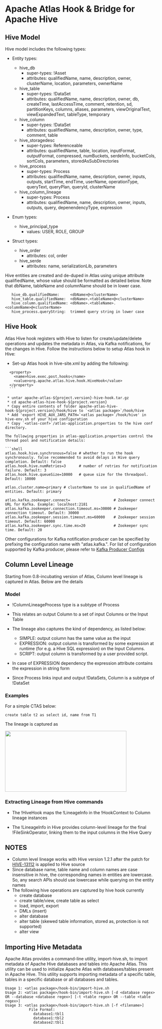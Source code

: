 # Apache Atlas Hook & Bridge for Apache Hive

## Hive Model
Hive model includes the following types:
   * Entity types:
      * hive_db
         * super-types: !Asset
         * attributes: qualifiedName, name, description, owner, clusterName, location, parameters, ownerName
      * hive_table
         * super-types: !DataSet
         * attributes: qualifiedName, name, description, owner, db, createTime, lastAccessTime, comment, retention, sd, partitionKeys, columns, aliases, parameters, viewOriginalText, viewExpandedText, tableType, temporary
      * hive_column
         * super-types: !DataSet
         * attributes: qualifiedName, name, description, owner, type, comment, table
      * hive_storagedesc
         * super-types: Referenceable
         * attributes: qualifiedName, table, location, inputFormat, outputFormat, compressed, numBuckets, serdeInfo, bucketCols, sortCols, parameters, storedAsSubDirectories
      * hive_process
         * super-types: Process
         * attributes: qualifiedName, name, description, owner, inputs, outputs, startTime, endTime, userName, operationType, queryText, queryPlan, queryId, clusterName
      * hive_column_lineage
         * super-types: Process
         * attributes: qualifiedName, name, description, owner, inputs, outputs, query, depenendencyType, expression

   * Enum types:
      * hive_principal_type
         * values: USER, ROLE, GROUP

   * Struct types:
      * hive_order
         * attributes: col, order
      * hive_serde
         * attributes: name, serializationLib, parameters

Hive entities are created and de-duped in Atlas using unique attribute qualifiedName, whose value should be formatted as detailed below. Note that dbName, tableName and columnName should be in lower case.
```shell
   hive_db.qualifiedName:     <dbName>@<clusterName>
   hive_table.qualifiedName:  <dbName>.<tableName>@<clusterName>
   hive_column.qualifiedName: <dbName>.<tableName>.<columnName>@<clusterName>
   hive_process.queryString:  trimmed query string in lower case
```


## Hive Hook
Atlas Hive hook registers with Hive to listen for create/update/delete operations and updates the metadata in Atlas, via Kafka notifications, for the changes in Hive.
Follow the instructions below to setup Atlas hook in Hive:
   * Set-up Atlas hook in hive-site.xml by adding the following:
  ```shell
    <property>
      <name>hive.exec.post.hooks</name>
      <value>org.apache.atlas.hive.hook.HiveHook</value>
    </property>
    ```

   * untar apache-atlas-${project.version}-hive-hook.tar.gz
   * cd apache-atlas-hive-hook-${project.version}
   * Copy entire contents of folder apache-atlas-hive-hook-${project.version}/hook/hive to `<atlas package>`/hook/hive
   * Add 'export HIVE_AUX_JARS_PATH=`<atlas package>`/hook/hive' in hive-env.sh of your hive configuration
   * Copy `<atlas-conf>`/atlas-application.properties to the hive conf directory.

The following properties in atlas-application.properties control the thread pool and notification details:

```shell
atlas.hook.hive.synchronous=false # whether to run the hook synchronously. false recommended to avoid delays in Hive query completion. Default: false
atlas.hook.hive.numRetries=3      # number of retries for notification failure. Default: 3
atlas.hook.hive.queueSize=10000   # queue size for the threadpool. Default: 10000

atlas.cluster.name=primary # clusterName to use in qualifiedName of entities. Default: primary

atlas.kafka.zookeeper.connect=                    # Zookeeper connect URL for Kafka. Example: localhost:2181
atlas.kafka.zookeeper.connection.timeout.ms=30000 # Zookeeper connection timeout. Default: 30000
atlas.kafka.zookeeper.session.timeout.ms=60000    # Zookeeper session timeout. Default: 60000
atlas.kafka.zookeeper.sync.time.ms=20             # Zookeeper sync time. Default: 20
```

Other configurations for Kafka notification producer can be specified by prefixing the configuration name with "atlas.kafka.". For list of configuration supported by Kafka producer, please refer to [Kafka Producer Configs](http://kafka.apache.org/documentation/#producerconfigs)

## Column Level Lineage

Starting from 0.8-incubating version of Atlas, Column level lineage is captured in Atlas. Below are the details

### Model
   * !ColumnLineageProcess type is a subtype of Process

   * This relates an output Column to a set of input Columns or the Input Table

   * The lineage also captures the kind of dependency, as listed below:
      * SIMPLE:     output column has the same value as the input
      * EXPRESSION: output column is transformed by some expression at runtime (for e.g. a Hive SQL expression) on the Input Columns.
      * SCRIPT:     output column is transformed by a user provided script.

   * In case of EXPRESSION dependency the expression attribute contains the expression in string form

   * Since Process links input and output !DataSets, Column is a subtype of !DataSet

### Examples
For a simple CTAS below:

```shell
create table t2 as select id, name from T1
```

The lineage is captured as

<img src="images/column_lineage_ex1.png" height="200" width="400" />



### Extracting Lineage from Hive commands
  * The !HiveHook maps the !LineageInfo in the !HookContext to Column lineage instances

  * The !LineageInfo in Hive provides column-level lineage for the final !FileSinkOperator, linking them to the input columns in the Hive Query

## NOTES
   * Column level lineage works with Hive version 1.2.1 after the patch for <a href="https://issues.apache.org/jira/browse/HIVE-13112">HIVE-13112</a> is applied to Hive source
   * Since database name, table name and column names are case insensitive in hive, the corresponding names in entities are lowercase. So, any search APIs should use lowercase while querying on the entity names
   * The following hive operations are captured by hive hook currently
      * create database
      * create table/view, create table as select
      * load, import, export
      * DMLs (insert)
      * alter database
      * alter table (skewed table information, stored as, protection is not supported)
      * alter view


## Importing Hive Metadata
Apache Atlas provides a command-line utility, import-hive.sh, to import metadata of Apache Hive databases and tables into Apache Atlas.
This utility can be used to initialize Apache Atlas with databases/tables present in Apache Hive.
This utility supports importing metadata of a specific table, tables in a specific database or all databases and tables.

```shell
Usage 1: <atlas package>/hook-bin/import-hive.sh
Usage 2: <atlas package>/hook-bin/import-hive.sh [-d <database regex> OR --database <database regex>] [-t <table regex> OR --table <table regex>]
Usage 3: <atlas package>/hook-bin/import-hive.sh [-f <filename>]
           File Format:
             database1:tbl1
             database1:tbl2
             database2:tbl1
```
